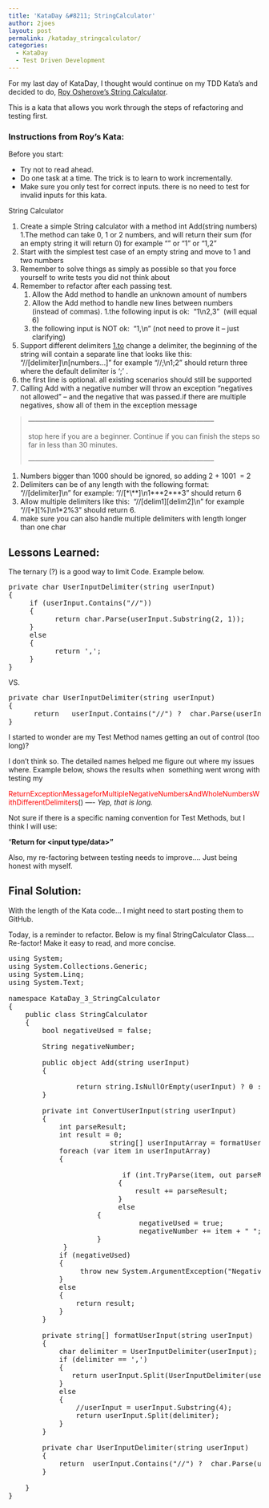 ```yaml
---
title: 'KataDay &#8211; StringCalculator'
author: 2joes
layout: post
permalink: /kataday_stringcalculator/
categories:
  - KataDay
  - Test Driven Development
---
```

For my last day of KataDay, I thought would continue on my TDD Kata&#8217;s and decided to do, [Roy Osherove&#8217;s String Calculator][1].

This is a kata that allows you work through the steps of refactoring and testing first.

### Instructions from Roy&#8217;s Kata:

Before you start:

  * Try not to read ahead.
  * Do one task at a time. The trick is to learn to work incrementally.
  * Make sure you only test for correct inputs. there is no need to test for invalid inputs for this kata.

<!--more-->

String Calculator

  1. Create a simple String calculator with a method int Add(string numbers) 1.The method can take 0, 1 or 2 numbers, and will return their sum (for an empty string it will return 0) for example “” or “1” or “1,2”
  2. Start with the simplest test case of an empty string and move to 1 and two numbers
  3. Remember to solve things as simply as possible so that you force yourself to write tests you did not think about
  4. Remember to refactor after each passing test. 
      1. Allow the Add method to handle an unknown amount of numbers
      2. Allow the Add method to handle new lines between numbers (instead of commas). 1.the following input is ok:  “1\n2,3”  (will equal 6)
      3. the following input is NOT ok:  “1,\n” (not need to prove it &#8211; just clarifying)
  5. Support different delimiters [1.to][2] change a delimiter, the beginning of the string will contain a separate line that looks like this:   “//[delimiter]\n[numbers…]” for example “//;\n1;2” should return three where the default delimiter is ‘;’ .
  6. the first line is optional. all existing scenarios should still be supported
  7. Calling Add with a negative number will throw an exception “negatives not allowed” &#8211; and the negative that was passed.if there are multiple negatives, show all of them in the exception message

> &#8212;&#8212;&#8212;&#8212;&#8212;&#8212;&#8212;&#8212;&#8212;&#8212;&#8212;&#8212;&#8212;&#8212;&#8212;&#8212;&#8212;&#8212;&#8212;&#8212;&#8212;&#8212;&#8212;&#8212;&#8212;&#8212;&#8211;
> 
> stop here if you are a beginner. Continue if you can finish the steps so far in less than 30 minutes.
> 
> &#8212;&#8212;&#8212;&#8212;&#8212;&#8212;&#8212;&#8212;&#8212;&#8212;&#8212;&#8212;&#8212;&#8212;&#8212;&#8212;&#8212;&#8212;&#8212;&#8212;&#8212;&#8212;&#8212;&#8212;&#8212;&#8212;&#8211;

  1. Numbers bigger than 1000 should be ignored, so adding 2 + 1001  = 2
  2. Delimiters can be of any length with the following format:  “//[delimiter]\n” for example: “//[\*\\*\*]\n1\*\*\*2\***3” should return 6
  3. Allow multiple delimiters like this:  “//\[delim1\]\[delim2\]\n” for example “//\[\*\]\[%\]\n1\*2%3” should return 6.
  4. make sure you can also handle multiple delimiters with length longer than one char

## Lessons Learned:

The ternary (?) is a good way to limit Code. Example below.

<pre class="lang:default decode:true" title="IF Statement">private char UserInputDelimiter(string userInput)
{
     if (userInput.Contains("//"))
     {
           return char.Parse(userInput.Substring(2, 1));
     }
     else
     {
           return ',';
     }
}</pre>

VS.

<pre class="lang:default decode:true">private char UserInputDelimiter(string userInput)
{
      return   userInput.Contains("//") ?  char.Parse(userInput.Substring(2, 1)) : ',';
}</pre>

I started to wonder are my Test Method names getting an out of control (too long)?

I don’t think so. The detailed names helped me figure out where my issues where. Example below, shows the results when  something went wrong with testing my

<span style="color: #ff0000;">ReturnExceptionMessageforMultipleNegativeNumbersAndWholeNumbersWithDifferentDelimiters</span>() &#8212;- *Yep, that is long.*

Not sure if there is a specific naming convention for Test Methods, but I think I will use:

“**Return <expected type> for <input type/data>”**

Also, my re-factoring between testing needs to improve…. Just being honest with myself.

## Final Solution:

With the length of the Kata code… I might need to start posting them to GitHub.

Today, is a reminder to refactor. Below is my final StringCalculator Class&#8230;. Re-factor! Make it easy to read, and more concise.

<pre class="lang:default decode:true" title="Example to refactor">using System;
using System.Collections.Generic;
using System.Linq;
using System.Text;

namespace KataDay_3_StringCalculator
{
	public class StringCalculator
	{
        bool negativeUsed = false;

        String negativeNumber;

		public object Add(string userInput)
		{

                return string.IsNullOrEmpty(userInput) ? 0 : ConvertUserInput(userInput);
		}

		private int ConvertUserInput(string userInput)
		{
			int parseResult;
			int result = 0;
                        string[] userInputArray = formatUserInput(userInput);
			foreach (var item in userInputArray)
			{

                           if (int.TryParse(item, out parseResult) &&  parseResult &gt;= 0)
                          {
                              result += parseResult;
                          }
                          else
	                 {
                               negativeUsed = true;
                               negativeNumber += item + " ";
	                 }
		     }
            if (negativeUsed)
            {
                 throw new System.ArgumentException("Negatives not allowed" + negativeNumber.ToString());
            }
            else
            {
                return result;
            }
		}

        private string[] formatUserInput(string userInput)
        {
            char delimiter = UserInputDelimiter(userInput);
            if (delimiter == ',')
            {
               return userInput.Split(UserInputDelimiter(userInput));
            }
            else
            {
                //userInput = userInput.Substring(4);
                return userInput.Split(delimiter);
            }
        }

		private char UserInputDelimiter(string userInput)
		{
            return	userInput.Contains("//") ?  char.Parse(userInput.Substring(2, 1)) : ',';
		}

	}
}</pre>

&nbsp;

 [1]: http://osherove.com/tdd-kata-1/
 [2]: http://1.to/